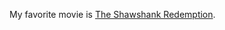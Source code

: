 My favorite movie is [The Shawshank Redemption](https://en.wikipedia.org/wiki/The_Shawshank_Redemption).